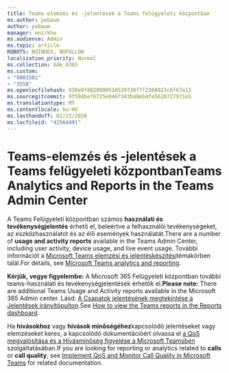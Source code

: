 ```yaml
---
title: Teams-elemzés és -jelentések a Teams felügyeleti központban
ms.author: pebaum
author: pebaum
manager: mnirkhe
ms.audience: Admin
ms.topic: article
ROBOTS: NOINDEX, NOFOLLOW
localization_priority: Normal
ms.collection: Adm_O365
ms.custom:
- "9001501"
- "3558"
ms.openlocfilehash: 938e8f8020090510529738f7f2308923c6f67a11
ms.sourcegitcommit: 9f594bef6725e846f343ba8eb4fe5620727971e5
ms.translationtype: MT
ms.contentlocale: hu-HU
ms.lasthandoff: 02/22/2020
ms.locfileid: "42564491"
---
```

# <a name="teams-analytics-and-reports-in-the-teams-admin-center"></a><span data-ttu-id="8ea0d-102">Teams-elemzés és -jelentések a Teams felügyeleti központban</span><span class="sxs-lookup"><span data-stu-id="8ea0d-102">Teams Analytics and Reports in the Teams Admin Center</span></span>

<span data-ttu-id="8ea0d-103">A Teams Felügyeleti központban számos **használati és tevékenységjelentés** érhető el, beleértve a felhasználói tevékenységeket, az eszközhasználatot és az élő események használatát.</span><span class="sxs-lookup"><span data-stu-id="8ea0d-103">There are a number of **usage and activity reports** available in the Teams Admin Center, including user activity, device usage, and live event usage.</span></span> <span data-ttu-id="8ea0d-104">További információt a [Microsoft Teams elemzési és jelentéskészítési](https://docs.microsoft.com/microsoftteams/teams-analytics-and-reports/teams-reporting-reference)témakörben talál.</span><span class="sxs-lookup"><span data-stu-id="8ea0d-104">For details, see [Microsoft Teams analytics and reporting](https://docs.microsoft.com/microsoftteams/teams-analytics-and-reports/teams-reporting-reference).</span></span>

<span data-ttu-id="8ea0d-105">**Kérjük, vegye figyelembe:** A Microsoft 365 Felügyeleti központban további teams-használati és tevékenységjelentések érhetők el.</span><span class="sxs-lookup"><span data-stu-id="8ea0d-105">**Please note:** There are additional Teams Usage and Activity reports available in the Microsoft 365 Admin center.</span></span> <span data-ttu-id="8ea0d-106">Lásd: [A Csapatok jelentésének megtekintése a Jelentések irányítópulton](https://docs.microsoft.com/microsoftteams/teams-activity-reports#how-to-view-the-teams-reports-in-the-reports-dashboard).</span><span class="sxs-lookup"><span data-stu-id="8ea0d-106">See [How to view the Teams reports in the Reports dashboard](https://docs.microsoft.com/microsoftteams/teams-activity-reports#how-to-view-the-teams-reports-in-the-reports-dashboard).</span></span>

<span data-ttu-id="8ea0d-107">Ha **hívásokhoz** vagy **hívások minőségéhez**kapcsolódó jelentéseket vagy elemzéseket keres, a kapcsolódó dokumentációért olvassa el [a QoS megvalósítása és a Hívásminőség figyelése a Microsoft Teamsben](https://docs.microsoft.com/microsoftteams/monitor-call-quality-qos) szolgáltatásában.</span><span class="sxs-lookup"><span data-stu-id="8ea0d-107">If you are looking for reporting or analytics related to **calls** or **call quality**, see [Implement QoS and Monitor Call Quality in Microsoft Teams](https://docs.microsoft.com/microsoftteams/monitor-call-quality-qos) for related documentation.</span></span>

